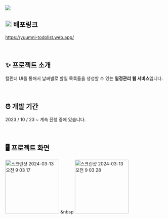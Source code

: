 <img src="https://capsule-render.vercel.app/api?type=waving&height=138&section=header&text=윰니의%20투두리스트&fontSize=35&fontColor=ffffff&color=timeGradient&fontAlignY=40" />

## <img src="public/favicon.ico" width="20" height="20" /> 배포링크

<a href="https://yuumni-todolist.web.app/">https://yuumni-todolist.web.app/</a>  
<br/>
<br/>

## ✨ 프로젝트 소개

캘린더 UI를 통해서 날짜별로 할일 목록들을 생성할 수 있는 **일정관리 웹 서비스**입니다.  
<br/>
<br/>

## ⏰ 개발 기간

2023 / 10 / 23 ~ 계속 진행 중에 있습니다.  
<br/>
<br/>

## 🖥️ 프로젝트 화면

<img width="170" alt="스크린샷 2024-03-13 오전 9 03 17" src="https://github.com/JeongYunmin/yuumni-todolist/assets/125978352/47d5953e-5d10-4f66-9e7e-bba21a02e1b0"> &nbsp <img width="170" alt="스크린샷 2024-03-13 오전 9 03 28" src="https://github.com/JeongYunmin/yuumni-todolist/assets/125978352/2815f4de-2ef4-4f94-8e4f-911ddfe98d3f">


